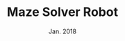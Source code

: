 ---
title: "Maze Solver Robot"
collection: projects_mcu
permalink: /projects/mcu/maze_solver_robot
excerpt: "This is the project for course Electronic Design Practice II and won the third prize in the final competition."
start_date: Sep. 2017
end_date: Jan. 2018
date: Jan. 2018
selected: false
---